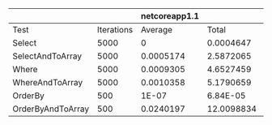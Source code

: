 |                   |            | netcoreapp1.1 |            | netcoreapp3.1 |            |     net5.0    |            | net462    |            |
|-------------------|------------|---------------|------------|---------------|------------|---------------|------------|-----------|------------|
| Test              | Iterations | Average       | Total      | Average       | Total      | Average       | Total      | Average   | Total      |
| Select            | 5000       | 0             | 0.0004647  | 0.0003241     | 1.620993   | 0.0003151     | 1.5756124  | 0.000701  | 3.5050259  |
| SelectAndToArray  | 5000       | 0.0005174     | 2.5872065  | 0.0005446     | 2.7231028  | 0.0005072     | 2.5361347  | 0.0013395 | 6.6975563  |
| Where             | 5000       | 0.0009305     | 4.6527459  | 0.0011365     | 5.6825254  | 0.0011509     | 5.7545968  | 0.0011933 | 5.966818   |
| WhereAndToArray   | 5000       | 0.0010358     | 5.1790659  | 0.0013947     | 6.9735891  | 0.0011976     | 5.9881267  | 0.0013476 | 6.7384247  |
| OrderBy           | 500        | 1E-07         | 6.84E-05   | 1E-07         | 9.46E-05   | 1E-07         | 6.9E-05    | 0.0226536 | 11.3268105 |
| OrderByAndToArray | 500        | 0.0240197     | 12.0098834 | 0.0229285     | 11.4642948 | 0.0201296     | 10.0648087 | 0.0233407 | 11.6703744 |